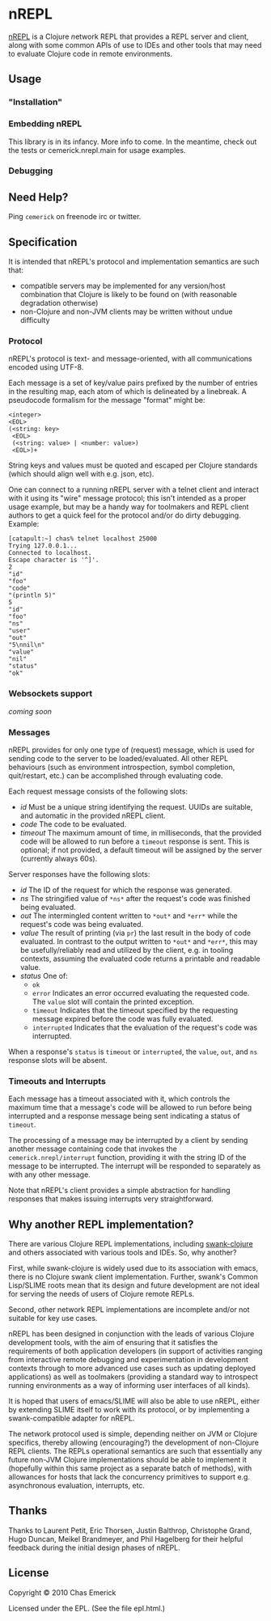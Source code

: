 # nREPL

[nREPL](http://github.com/cemerick/nREPL) is a Clojure *n*etwork REPL
that provides a REPL server and client, along with some common APIs
of use to IDEs and other tools that may need to evaluate Clojure
code in remote environments.

## Usage

### "Installation"

### Embedding nREPL

This library is in its infancy.  More info to come.  In the meantime,
check out the tests or cemerick.nrepl.main for usage examples.

### Debugging

## Need Help?

Ping `cemerick` on freenode irc or twitter.

## Specification

It is intended that nREPL's protocol and implementation semantics are such that:

- compatible servers may be implemented for any version/host combination that Clojure
is likely to be found on (with reasonable degradation otherwise)
- non-Clojure and non-JVM clients may be written without undue difficulty 

### Protocol

nREPL's protocol is text- and message-oriented, with all communications encoded using
UTF-8.

Each message is a set of key/value pairs prefixed by the number of entries in the
resulting map, each atom of which is delineated by a linebreak. A pseudocode formalism
for the message "format" might be:

    <integer>
    <EOL>
    (<string: key>
     <EOL>
     (<string: value> | <number: value>)
     <EOL>)+

String keys and values must be quoted and escaped per Clojure standards
(which should align well with e.g. json, etc).

One can connect to a running nREPL server with a telnet client and interact with
it using its "wire" message protocol; this isn't intended as a proper usage example,
but may be a handy way for toolmakers and REPL client authors to get a quick feel
for the protocol and/or do dirty debugging.  Example:

    [catapult:~] chas% telnet localhost 25000
    Trying 127.0.0.1...
    Connected to localhost.
    Escape character is '^]'.
    2
    "id"
    "foo"
    "code"
    "(println 5)"
    5
    "id"
    "foo"
    "ns"
    "user"
    "out"
    "5\nnil\n"
    "value"
    "nil"
    "status"
    "ok"

### Websockets support

*coming soon*

### Messages

nREPL provides for only one type of (request) message, which is used for sending code
to the server to be loaded/evaluated.  All other REPL behaviours (such as environment
introspection, symbol completion, quit/restart, etc.) can be accomplished through
evaluating code.

Each request message consists of the following slots:

- *id* Must be a unique string identifying the request. UUIDs are suitable, and automatic
in the provided nREPL client.
- *code* The code to be evaluated.
- *timeout* The maximum amount of time, in milliseconds, that the provided code will be
allowed to run before a `timeout` response is sent.  This is optional; if not provided,
a default timeout will be assigned by the server (currently always 60s).

Server responses have the following slots:

- *id* The ID of the request for which the response was generated.
- *ns* The stringified value of `*ns*` after the request's code was finished being evaluated.
- *out* The intermingled content written to `*out*` and `*err*` while the request's
code was being evaluated.
- *value* The result of printing (via `pr`) the last result in the body of code evaluated.
In contrast to the output written to `*out*` and `*err*`, this may be usefully/reliably
read and utilized by the client, e.g. in tooling contexts, assuming the evaluated code
returns a printable and readable value.
- *status* One of:
    - `ok`
    - `error` Indicates an error occurred evaluating the requested code.  The `value` slot
will contain the printed exception.
    - `timeout` Indicates that the timeout specified by the requesting message
expired before the code was fully evaluated.
    - `interrupted` Indicates that the evaluation of the request's code was interrupted.

When a response's `status` is `timeout` or `interrupted`, the `value`, `out`, and `ns`
response slots will be absent.

### Timeouts and Interrupts

Each message has a timeout associated with it, which controls the maximum time that a
message's code will be allowed to run before being interrupted and a response message
being sent indicating a status of `timeout`.

The processing of a message may be interrupted by a client by sending another message
containing code that invokes the `cemerick.nrepl/interrupt` function, providing it with
the string ID of the message to be interrupted.  The interrupt will be responded to
separately as with any other message.

Note that nREPL's client provides a simple abstraction for handling responses that makes
issuing interrupts very straightforward.

## Why another REPL implementation?

There are various Clojure REPL implementations, including
[swank-clojure](http://github.com/technomancy/swank-clojure)
and others associated with various tools and IDEs.  So, why
another?

First, while swank-clojure is widely used due to its association with
emacs, there is no Clojure swank client implementation.  Further, swank's
Common Lisp/SLIME roots mean that its design and future development
are not ideal for serving the needs of users of Clojure remote REPLs.  

Second, other network REPL implementations are incomplete and/or
not suitable for key use cases.

nREPL has been designed in conjunction with the leads of various
Clojure development tools, with the aim of ensuring that it satisfies the
requirements of both application developers (in support of activities ranging
from interactive remote debugging and experimentation in development
contexts through to more advanced use cases such as updating deployed
applications) as well as toolmakers (providing a standard way to
introspect running environments as a way of informing user interfaces
of all kinds).

It is hoped that users of emacs/SLIME will also be able to use nREPL, either
by extending SLIME itself to work with its protocol, or by implementing 
a swank-compatible adapter for nREPL.

The network protocol used is simple, depending neither
on JVM or Clojure specifics, thereby allowing (encouraging?) the development
of non-Clojure REPL clients.  The REPLs operational semantics are such
that essentially any future non-JVM Clojure implementations should be able to
implement it (hopefully within this same project as a separate batch
of methods), with allowances for hosts that lack the concurrency primitives
to support e.g. asynchronous evaluation, interrupts, etc.

## Thanks

Thanks to Laurent Petit, Eric Thorsen, Justin Balthrop, Christophe Grand,
Hugo Duncan, Meikel Brandmeyer, and Phil Hagelberg for their helpful feedback during the initial
design phases of nREPL.

## License

Copyright © 2010 Chas Emerick

Licensed under the EPL. (See the file epl.html.)
